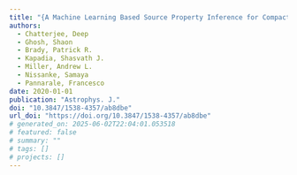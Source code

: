 ```yaml
---
title: "{A Machine Learning Based Source Property Inference for Compact Binary Mergers}"
authors:
  - Chatterjee, Deep
  - Ghosh, Shaon
  - Brady, Patrick R.
  - Kapadia, Shasvath J.
  - Miller, Andrew L.
  - Nissanke, Samaya
  - Pannarale, Francesco
date: 2020-01-01
publication: "Astrophys. J."
doi: "10.3847/1538-4357/ab8dbe"
url_doi: "https://doi.org/10.3847/1538-4357/ab8dbe"
# generated_on: 2025-06-02T22:04:01.053518
# featured: false
# summary: ""
# tags: []
# projects: []
---
```


